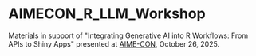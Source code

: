 # AIMECON_R_LLM_Workshop

Materials in support of "Integrating Generative AI into R Workflows: From APIs to Shiny Apps" presented at [AIME-CON](https://www.ncme.org/event/special-conferences/aime-conference), October 26, 2025. 
